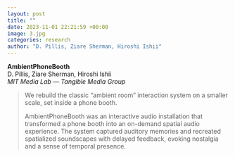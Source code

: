 ```yaml
---
layout: post
title: ""
date: 2023-11-01 22:21:59 +00:00
image: 3.jpg
categories: research
author: "D. Pillis, Ziare Sherman, Hiroshi Ishii"
---
```


**AmbientPhoneBooth**  
D. Pillis, Ziare Sherman, Hiroshi Ishii  
*MIT Media Lab — Tangible Media Group*
<blockquote>
  <p>
We rebuild the classic “ambient room” interaction system on a smaller scale, set inside a phone booth.

AmbientPhoneBooth was an interactive audio installation that transformed a phone booth into an on-demand spatial audio experience. The system captured auditory memories and recreated spatialized soundscapes with delayed feedback, evoking nostalgia and a sense of temporal presence.
  </p>
</blockquote>

